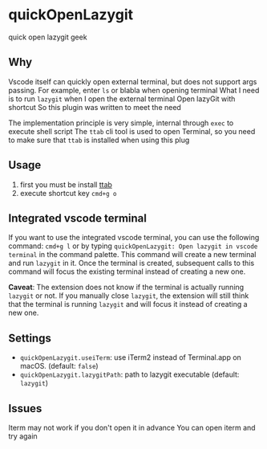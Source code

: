 # quickOpenLazygit
quick open lazygit  geek
## Why

Vscode itself can quickly open external terminal, but does not support args passing.
For example, enter `ls` or blabla when opening terminal
What I need is to run `lazygit` when I open the external terminal
Open lazyGit with shortcut
So this plugin was written to meet the need

The implementation principle is very simple, internal through `exec` to execute shell script
The `ttab` cli tool is used to open Terminal, so you need to make sure that `ttab` is installed when using this plug

## Usage

1. first you must be install [ttab](https://github.com/mklement0/ttab)
2. execute shortcut key `cmd+g o`

## Integrated vscode terminal

If you want to use the integrated vscode terminal, you can use the following command: `cmd+g l`
or by typing `quickOpenLazygit: Open lazygit in vscode terminal` in the command palette. This command will create
a new terminal and run `lazygit` in it. Once the terminal is created, subsequent calls to this command will focus
the existing terminal instead of creating a new one.

**Caveat**: The extension does not know if the terminal is actually running `lazygit` or not. If you manually close `lazygit`, the extension will still think that the terminal is running `lazygit` and will focus it instead of creating a new one.

## Settings

- `quickOpenLazygit.useiTerm`: use iTerm2 instead of Terminal.app on macOS. (default: `false`)
- `quickOpenLazygit.lazygitPath`: path to lazygit executable (default: `lazygit`)

## Issues
Iterm may not work if you don't open it in advance
You can open iterm and try again
